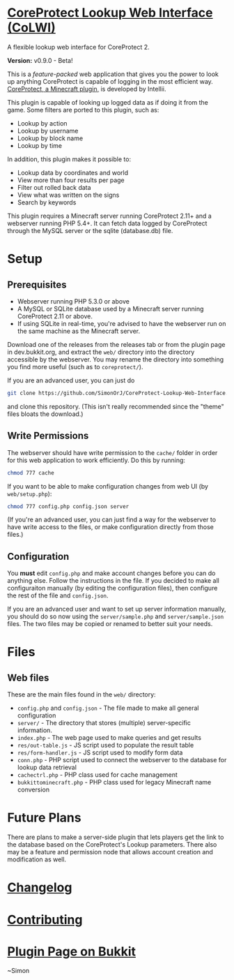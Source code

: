 [CoreProtect Lookup Web Interface (CoLWI)](https://github.com/SimonOrJ/CoreProtect-Lookup-Web-Interface)
========================================================================================================
A flexible lookup web interface for CoreProtect 2.

**Version:** v0.9.0 - Beta!

This is a _feature-packed_ web application that gives you the power to look up anything CoreProtect is capable of logging in the most efficient way.  [CoreProtect, a Minecraft plugin,](http://dev.bukkit.org/bukkit-plugins/coreprotect/) is developed by Intellii.

This plugin is capable of looking up logged data as if doing it from the game. Some filters are ported to this plugin, such as:

* Lookup by action
* Lookup by username
* Lookup by block name
* Lookup by time

In addition, this plugin makes it possible to:

* Lookup data by coordinates and world
* View more than four results per page
* Filter out rolled back data
* View what was written on the signs
* Search by keywords

This plugin requires a Minecraft server running CoreProtect 2.11+ and a webserver running PHP 5.4+.  It can fetch data logged by CoreProtect through the MySQL server or the sqlite (database.db) file.

# Setup

## Prerequisites

- Webserver running PHP 5.3.0 or above
- A MySQL or SQLite database used by a Minecraft server running CoreProtect 2.11 or above.
 - If using SQLite in real-time, you're advised to have the webserver run on the same machine as the Minecraft server.

Download one of the releases from the releases tab or from the plugin page in dev.bukkit.org, and extract the `web/` directory into the directory accessible by the webserver.  You may rename the directory into something you find more useful (such as to `coreprotect/`).

If you are an advanced user, you can just do
```sh
git clone https://github.com/SimonOrJ/CoreProtect-Lookup-Web-Interface.git
```
and clone this repository.  (This isn't really recommended since the "theme" files bloats the download.)

## Write Permissions

The webserver should have write permission to the `cache/` folder in order for this web application to work efficiently.  Do this by running:
```sh
chmod 777 cache
```

If you want to be able to make configuration changes from web UI (by `web/setup.php`):
```sh
chmod 777 config.php config.json server
```

(If you're an advanced user, you can just find a way for the webserver to have write access to the files, or make configuration directly from those files.)

## Configuration

You **must** edit `config.php` and make account changes before you can do anything else.  Follow the instructions in the file.  If you decided to make all configuraiton manually (by editing the configuration files), then configure the rest of the file and `config.json`.

If you are an advanced user and want to set up server information manually, you should do so now using the `server/sample.php` and `server/sample.json` files.  The two files may be copied or renamed to better suit your needs.

# Files

## Web files
These are the main files found in the `web/` directory:

- `config.php` and `config.json` - The file made to make all general configuration
- `server/` - The directory that stores (multiple) server-specific information.
- `index.php` - The web page used to make queries and get results
 - `res/out-table.js` - JS script used to populate the result table
 - `res/form-handler.js` - JS script used to modify form data
- `conn.php` - PHP script used to connect the webserver to the database for lookup data retrieval
 - `cachectrl.php` - PHP class used for cache management
 - `bukkittominecraft.php` - PHP class used for legacy Minecraft name conversion

# Future Plans

There are plans to make a server-side plugin that lets players get the link to the database based on the CoreProtect's Lookup parameters.  There also may be a feature and permission node that allows account creation and modification as well.

# [Changelog](changelog.md)

# [Contributing](CONTRIBUTING.md)

# [Plugin Page on Bukkit](http://dev.bukkit.org/bukkit-plugins/coreprotect-lwi/)

~Simon
